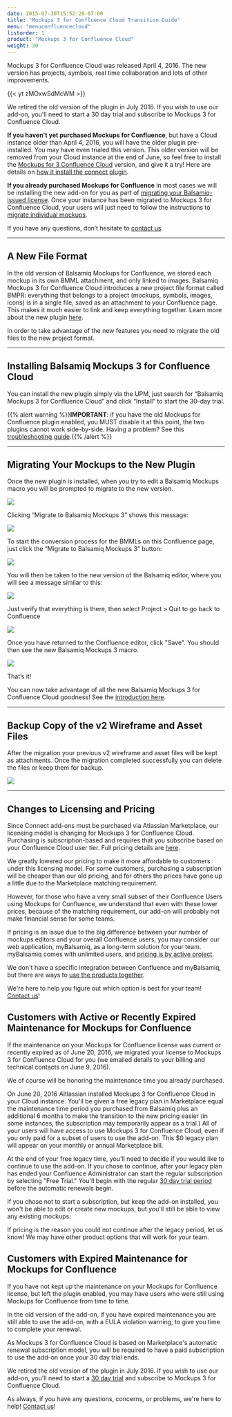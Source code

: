 ```yaml
---
date: 2015-07-30T15:52:28-07:00
title: "Mockups 3 for Confluence Cloud Transition Guide"
menu: "menuconfluencecloud" 
listorder: 1
product: "Mockups 3 for Confluence Cloud"
weight: 30
---
```


Mockups 3 for Confluence Cloud was released April 4, 2016. The new version has projects, symbols, real time collaboration and lots of other improvements.

{{< yt zMOxwSdMcWM >}}

We retired the old version of the plugin in July 2016. If you wish to use our add-on, you'll need to start a 30 day trial and subscribe to Mockups 3 for Confluence Cloud.

**If you haven't yet purchased Mockups for Confluence**, but have a Cloud instance older than April 4, 2016, you will have the older plugin pre-installed. You may have even trialed this version. This older version will be removed from your Cloud instance at the end of June, so feel free to install the [Mockups for 3 Confluence Cloud](https://marketplace.atlassian.com/plugins/com.balsamiq.mockups.confluence/cloud/overview) version, and give it a try! Here are details on [how it install the connect plugin](https://marketplace.atlassian.com/plugins/com.balsamiq.mockups.confluence/cloud/installation).

**If you already purchased Mockups for Confluence** in most cases we will be installing the new add-on for you as part of [migrating your Balsamiq-issued license](#changes-to-licensing-and-pricing). Once your instance has been migrated to Mockups 3 for Confluence Cloud, your users will just need to follow the instructions to [migrate individual mockups](#migrating-your-mockups-to-the-new-plugin).

If you have any questions, don’t hesitate to [contact us](https://balsamiq.com/company/contact/#/s/m4c).

---

## A New File Format

In the old version of Balsamiq Mockups for Confluence, we stored each mockup in its own BMML attachment, and only linked to images. Balsamiq Mockups 3 for Confluence Cloud introduces a new project file format called BMPR: everything that belongs to a project (mockups, symbols, images, icons) is in a single file, saved as an attachment to your Confluence page. This makes it much easier to link and keep everything together. Learn more about the new plugin [here](../intro/).

In order to take advantage of the new features you need to migrate the old files to the new project format.

---

## Installing Balsamiq Mockups 3 for Confluence Cloud

You can install the new plugin simply via the UPM, just search for “Balsamiq Mockups 3 for Confluence Cloud” and click “Install” to start the 30-day trial.

{{% alert warning %}}**IMPORTANT**: if you have the old Mockups for Confluence plugin enabled, you MUST disable it at this point, the two plugins cannot work side-by-side. Having a problem? See this [troubleshooting guide](http://support.balsamiq.com/plugins/unknownmacro/).{{% /alert %}}

---

## Migrating Your Mockups to the New Plugin

Once the new plugin is installed, when you try to edit a Balsamiq Mockups macro you will be prompted to migrate to the new version.

![](//media.balsamiq.com/img/support/docs/confluence/transitionguide/migrateMacroEditor.png)

Clicking “Migrate to Balsamiq Mockups 3” shows this message:

![](//media.balsamiq.com/img/support/docs/confluence/transitionguide/migrateMessage.png)

To start the conversion process for the BMMLs on this Confluence page, just click the “Migrate to Balsamiq Mockups 3” button:

![](//media.balsamiq.com/img/support/docs/confluence/transitionguide/transition3.png)

You will then be taken to the new version of the Balsamiq editor, where you will see a message similar to this:

![](//media.balsamiq.com/img/support/docs/confluence/transitionguide/transition4.png)

Just verify that everything is there, then select Project > Quit to go back to Confluence

![](//media.balsamiq.com/img/support/docs/confluence/transitionguide/transition5.png)

Once you have returned to the Confluence editor, click "Save". You should then see the new Balsamiq Mockups 3 macro.

![](//media.balsamiq.com/img/support/docs/confluence/transitionguide/interactiveMacro.png)

That’s it!

You can now take advantage of all the new Balsamiq Mockups 3 for Confluence Cloud goodness! See the [introduction here](../intro/).

---

## Backup Copy of the v2 Wireframe and Asset Files

After the migration your previous v2 wireframe and asset files will be kept as attachments. Once the migration completed successfully you can delete the files or keep them for backup.

![](//media.balsamiq.com/img/support/docs/confluence/transitionguide/attchments.png)


---

## Changes to Licensing and Pricing

Since Connect add-ons must be purchased via Atlassian Marketplace, our licensing model is changing for Mockups 3 for Confluence Cloud. Purchasing is subscription-based and requires that you subscribe based on your Confluence Cloud user tier. Full pricing details are [here](https://marketplace.atlassian.com/plugins/com.balsamiq.mockups.confluence/cloud/pricing).

We greatly lowered our pricing to make it more affordable to customers under this licensing model. For some customers, purchasing a subscription will be cheaper than our old pricing, and for others the prices have gone up a little due to the Marketplace matching requirement.

However, for those who have a very small subset of their Confluence Users using Mockups for Confluence, we understand that even with these lower prices, because of the matching requirement, our add-on will probably not make financial sense for some teams.

If pricing is an issue due to the big difference between your number of mockups editors and your overall Confluence users, you may consider our web application, myBalsamiq, as a long-term solution for your team. myBalsamiq comes with unlimited users, and [pricing is by active project](https://balsamiq.com/buy/#myb).

We don't have a specific integration between Confluence and myBalsamiq, but there are ways to [use the products together](https://support.balsamiq.com/mybalsamiq/mybandatlassian/).

We're here to help you figure out which option is best for your team!  [Contact us](https://balsamiq.com/company/contact/#/s/m4c)!

## Customers with Active or Recently Expired Maintenance for Mockups for Confluence

If the maintenance on your Mockups for Confluence license was current or recently expired as of June 20, 2016, we migrated your license to Mockups 3 for Confluence Cloud for you (we emailed details to your billing and technical contacts on June 9, 2016).

We of course will be honoring the maintenance time you already purchased.

On June 20, 2016 Altlassian installed Mockups 3 for Confluence Cloud in your Cloud instance. You'll be given a free legacy plan in Marketplace equal the maintenance time period you purchased from Balsamiq plus an additional 6 months to make the transition to the new pricing easier (in some instances, the subscription may temporarily appear as a trial.) All of your users will have access to use Mockups 3 for Confluence Cloud, even if you only paid for a subset of users to use the add-on. This $0 legacy plan will appear on your monthly or annual Marketplace bill.

At the end of your free legacy time, you'll need to decide if you would like to continue to use the add-on. If you chose to continue, after your legacy plan has ended your Confluence Administrator can start the regular subscription by selecting "Free Trial."  You'll begin with the regular [30 day trial period](https://marketplace.atlassian.com/plugins/com.balsamiq.mockups.confluence/cloud/installation) before the automatic renewals begin.

If you chose not to start a subscription, but keep the add-on installed, you won't be able to edit or create new mockups, but you'll still be able to view any existing mockups.

If pricing is the reason you could not continue after the legacy period, let us know! We may have other product options that will work for your team.

## Customers with Expired Maintenance for Mockups for Confluence

If you have not kept up the maintenance on your Mockups for Confluence license, but left the plugin enabled, you may have users who were still using Mockups for Confluence from time to time.

In the old version of the add-on, if you have expired maintenance you are still able to use the add-on, with a EULA violation warning, to give you time to complete your renewal.

As Mockups 3 for Confluence Cloud is based on Marketplace's automatic renewal subscription model, you will be required to have a paid subscription to use the add-on once your 30 day trial ends.

We retired the old version of the plugin in July 2016. If you wish to use our add-on, you'll need to start a [30 day trial](https://marketplace.atlassian.com/plugins/com.balsamiq.mockups.confluence/cloud/installation) and subscribe to Mockups 3 for Confluence Cloud.

As always, if you have any questions, concerns, or problems, we're here to help! [Contact us](https://balsamiq.com/company/contact/#/s/m4c)!
